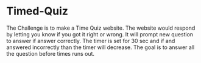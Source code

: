 # Timed-Quiz

The Challenge is to make a Time Quiz website. The website would respond by letting you know if you
got it right or wrong. It will prompt new question to answer if answer correctly. The timer is set for 30 sec and if and answered incorrectly than the timer will decrease. The goal is to answer all the question before times runs out.